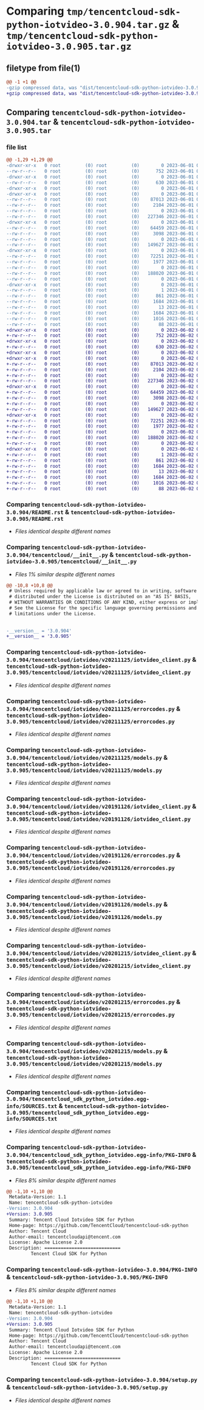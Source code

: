 # Comparing `tmp/tencentcloud-sdk-python-iotvideo-3.0.904.tar.gz` & `tmp/tencentcloud-sdk-python-iotvideo-3.0.905.tar.gz`

## filetype from file(1)

```diff
@@ -1 +1 @@
-gzip compressed data, was "dist/tencentcloud-sdk-python-iotvideo-3.0.904.tar", last modified: Thu Jun  1 02:37:40 2023, max compression
+gzip compressed data, was "dist/tencentcloud-sdk-python-iotvideo-3.0.905.tar", last modified: Fri Jun  2 00:31:29 2023, max compression
```

## Comparing `tencentcloud-sdk-python-iotvideo-3.0.904.tar` & `tencentcloud-sdk-python-iotvideo-3.0.905.tar`

### file list

```diff
@@ -1,29 +1,29 @@
-drwxr-xr-x   0 root         (0) root         (0)        0 2023-06-01 02:37:40.000000 tencentcloud-sdk-python-iotvideo-3.0.904/
--rw-r--r--   0 root         (0) root         (0)      752 2023-06-01 02:37:40.000000 tencentcloud-sdk-python-iotvideo-3.0.904/README.rst
-drwxr-xr-x   0 root         (0) root         (0)        0 2023-06-01 02:37:40.000000 tencentcloud-sdk-python-iotvideo-3.0.904/tencentcloud/
--rw-r--r--   0 root         (0) root         (0)      630 2023-06-01 02:37:40.000000 tencentcloud-sdk-python-iotvideo-3.0.904/tencentcloud/__init__.py
-drwxr-xr-x   0 root         (0) root         (0)        0 2023-06-01 02:37:40.000000 tencentcloud-sdk-python-iotvideo-3.0.904/tencentcloud/iotvideo/
-drwxr-xr-x   0 root         (0) root         (0)        0 2023-06-01 02:37:40.000000 tencentcloud-sdk-python-iotvideo-3.0.904/tencentcloud/iotvideo/v20211125/
--rw-r--r--   0 root         (0) root         (0)    87013 2023-06-01 02:37:40.000000 tencentcloud-sdk-python-iotvideo-3.0.904/tencentcloud/iotvideo/v20211125/iotvideo_client.py
--rw-r--r--   0 root         (0) root         (0)     2104 2023-06-01 02:37:40.000000 tencentcloud-sdk-python-iotvideo-3.0.904/tencentcloud/iotvideo/v20211125/errorcodes.py
--rw-r--r--   0 root         (0) root         (0)        0 2023-06-01 02:37:40.000000 tencentcloud-sdk-python-iotvideo-3.0.904/tencentcloud/iotvideo/v20211125/__init__.py
--rw-r--r--   0 root         (0) root         (0)   227346 2023-06-01 02:37:40.000000 tencentcloud-sdk-python-iotvideo-3.0.904/tencentcloud/iotvideo/v20211125/models.py
-drwxr-xr-x   0 root         (0) root         (0)        0 2023-06-01 02:37:40.000000 tencentcloud-sdk-python-iotvideo-3.0.904/tencentcloud/iotvideo/v20191126/
--rw-r--r--   0 root         (0) root         (0)    64459 2023-06-01 02:37:40.000000 tencentcloud-sdk-python-iotvideo-3.0.904/tencentcloud/iotvideo/v20191126/iotvideo_client.py
--rw-r--r--   0 root         (0) root         (0)     3098 2023-06-01 02:37:40.000000 tencentcloud-sdk-python-iotvideo-3.0.904/tencentcloud/iotvideo/v20191126/errorcodes.py
--rw-r--r--   0 root         (0) root         (0)        0 2023-06-01 02:37:40.000000 tencentcloud-sdk-python-iotvideo-3.0.904/tencentcloud/iotvideo/v20191126/__init__.py
--rw-r--r--   0 root         (0) root         (0)   149627 2023-06-01 02:37:40.000000 tencentcloud-sdk-python-iotvideo-3.0.904/tencentcloud/iotvideo/v20191126/models.py
-drwxr-xr-x   0 root         (0) root         (0)        0 2023-06-01 02:37:40.000000 tencentcloud-sdk-python-iotvideo-3.0.904/tencentcloud/iotvideo/v20201215/
--rw-r--r--   0 root         (0) root         (0)    72251 2023-06-01 02:37:40.000000 tencentcloud-sdk-python-iotvideo-3.0.904/tencentcloud/iotvideo/v20201215/iotvideo_client.py
--rw-r--r--   0 root         (0) root         (0)     1977 2023-06-01 02:37:40.000000 tencentcloud-sdk-python-iotvideo-3.0.904/tencentcloud/iotvideo/v20201215/errorcodes.py
--rw-r--r--   0 root         (0) root         (0)        0 2023-06-01 02:37:40.000000 tencentcloud-sdk-python-iotvideo-3.0.904/tencentcloud/iotvideo/v20201215/__init__.py
--rw-r--r--   0 root         (0) root         (0)   188020 2023-06-01 02:37:40.000000 tencentcloud-sdk-python-iotvideo-3.0.904/tencentcloud/iotvideo/v20201215/models.py
--rw-r--r--   0 root         (0) root         (0)        0 2023-06-01 02:37:40.000000 tencentcloud-sdk-python-iotvideo-3.0.904/tencentcloud/iotvideo/__init__.py
-drwxr-xr-x   0 root         (0) root         (0)        0 2023-06-01 02:37:40.000000 tencentcloud-sdk-python-iotvideo-3.0.904/tencentcloud_sdk_python_iotvideo.egg-info/
--rw-r--r--   0 root         (0) root         (0)        1 2023-06-01 02:37:40.000000 tencentcloud-sdk-python-iotvideo-3.0.904/tencentcloud_sdk_python_iotvideo.egg-info/dependency_links.txt
--rw-r--r--   0 root         (0) root         (0)      861 2023-06-01 02:37:40.000000 tencentcloud-sdk-python-iotvideo-3.0.904/tencentcloud_sdk_python_iotvideo.egg-info/SOURCES.txt
--rw-r--r--   0 root         (0) root         (0)     1684 2023-06-01 02:37:40.000000 tencentcloud-sdk-python-iotvideo-3.0.904/tencentcloud_sdk_python_iotvideo.egg-info/PKG-INFO
--rw-r--r--   0 root         (0) root         (0)       13 2023-06-01 02:37:40.000000 tencentcloud-sdk-python-iotvideo-3.0.904/tencentcloud_sdk_python_iotvideo.egg-info/top_level.txt
--rw-r--r--   0 root         (0) root         (0)     1684 2023-06-01 02:37:40.000000 tencentcloud-sdk-python-iotvideo-3.0.904/PKG-INFO
--rw-r--r--   0 root         (0) root         (0)     1016 2023-06-01 02:37:40.000000 tencentcloud-sdk-python-iotvideo-3.0.904/setup.py
--rw-r--r--   0 root         (0) root         (0)       88 2023-06-01 02:37:40.000000 tencentcloud-sdk-python-iotvideo-3.0.904/setup.cfg
+drwxr-xr-x   0 root         (0) root         (0)        0 2023-06-02 00:31:29.000000 tencentcloud-sdk-python-iotvideo-3.0.905/
+-rw-r--r--   0 root         (0) root         (0)      752 2023-06-02 00:31:29.000000 tencentcloud-sdk-python-iotvideo-3.0.905/README.rst
+drwxr-xr-x   0 root         (0) root         (0)        0 2023-06-02 00:31:29.000000 tencentcloud-sdk-python-iotvideo-3.0.905/tencentcloud/
+-rw-r--r--   0 root         (0) root         (0)      630 2023-06-02 00:31:29.000000 tencentcloud-sdk-python-iotvideo-3.0.905/tencentcloud/__init__.py
+drwxr-xr-x   0 root         (0) root         (0)        0 2023-06-02 00:31:29.000000 tencentcloud-sdk-python-iotvideo-3.0.905/tencentcloud/iotvideo/
+drwxr-xr-x   0 root         (0) root         (0)        0 2023-06-02 00:31:29.000000 tencentcloud-sdk-python-iotvideo-3.0.905/tencentcloud/iotvideo/v20211125/
+-rw-r--r--   0 root         (0) root         (0)    87013 2023-06-02 00:31:29.000000 tencentcloud-sdk-python-iotvideo-3.0.905/tencentcloud/iotvideo/v20211125/iotvideo_client.py
+-rw-r--r--   0 root         (0) root         (0)     2104 2023-06-02 00:31:29.000000 tencentcloud-sdk-python-iotvideo-3.0.905/tencentcloud/iotvideo/v20211125/errorcodes.py
+-rw-r--r--   0 root         (0) root         (0)        0 2023-06-02 00:31:29.000000 tencentcloud-sdk-python-iotvideo-3.0.905/tencentcloud/iotvideo/v20211125/__init__.py
+-rw-r--r--   0 root         (0) root         (0)   227346 2023-06-02 00:31:29.000000 tencentcloud-sdk-python-iotvideo-3.0.905/tencentcloud/iotvideo/v20211125/models.py
+drwxr-xr-x   0 root         (0) root         (0)        0 2023-06-02 00:31:29.000000 tencentcloud-sdk-python-iotvideo-3.0.905/tencentcloud/iotvideo/v20191126/
+-rw-r--r--   0 root         (0) root         (0)    64459 2023-06-02 00:31:29.000000 tencentcloud-sdk-python-iotvideo-3.0.905/tencentcloud/iotvideo/v20191126/iotvideo_client.py
+-rw-r--r--   0 root         (0) root         (0)     3098 2023-06-02 00:31:29.000000 tencentcloud-sdk-python-iotvideo-3.0.905/tencentcloud/iotvideo/v20191126/errorcodes.py
+-rw-r--r--   0 root         (0) root         (0)        0 2023-06-02 00:31:29.000000 tencentcloud-sdk-python-iotvideo-3.0.905/tencentcloud/iotvideo/v20191126/__init__.py
+-rw-r--r--   0 root         (0) root         (0)   149627 2023-06-02 00:31:29.000000 tencentcloud-sdk-python-iotvideo-3.0.905/tencentcloud/iotvideo/v20191126/models.py
+drwxr-xr-x   0 root         (0) root         (0)        0 2023-06-02 00:31:29.000000 tencentcloud-sdk-python-iotvideo-3.0.905/tencentcloud/iotvideo/v20201215/
+-rw-r--r--   0 root         (0) root         (0)    72251 2023-06-02 00:31:29.000000 tencentcloud-sdk-python-iotvideo-3.0.905/tencentcloud/iotvideo/v20201215/iotvideo_client.py
+-rw-r--r--   0 root         (0) root         (0)     1977 2023-06-02 00:31:29.000000 tencentcloud-sdk-python-iotvideo-3.0.905/tencentcloud/iotvideo/v20201215/errorcodes.py
+-rw-r--r--   0 root         (0) root         (0)        0 2023-06-02 00:31:29.000000 tencentcloud-sdk-python-iotvideo-3.0.905/tencentcloud/iotvideo/v20201215/__init__.py
+-rw-r--r--   0 root         (0) root         (0)   188020 2023-06-02 00:31:29.000000 tencentcloud-sdk-python-iotvideo-3.0.905/tencentcloud/iotvideo/v20201215/models.py
+-rw-r--r--   0 root         (0) root         (0)        0 2023-06-02 00:31:29.000000 tencentcloud-sdk-python-iotvideo-3.0.905/tencentcloud/iotvideo/__init__.py
+drwxr-xr-x   0 root         (0) root         (0)        0 2023-06-02 00:31:29.000000 tencentcloud-sdk-python-iotvideo-3.0.905/tencentcloud_sdk_python_iotvideo.egg-info/
+-rw-r--r--   0 root         (0) root         (0)        1 2023-06-02 00:31:29.000000 tencentcloud-sdk-python-iotvideo-3.0.905/tencentcloud_sdk_python_iotvideo.egg-info/dependency_links.txt
+-rw-r--r--   0 root         (0) root         (0)      861 2023-06-02 00:31:29.000000 tencentcloud-sdk-python-iotvideo-3.0.905/tencentcloud_sdk_python_iotvideo.egg-info/SOURCES.txt
+-rw-r--r--   0 root         (0) root         (0)     1684 2023-06-02 00:31:29.000000 tencentcloud-sdk-python-iotvideo-3.0.905/tencentcloud_sdk_python_iotvideo.egg-info/PKG-INFO
+-rw-r--r--   0 root         (0) root         (0)       13 2023-06-02 00:31:29.000000 tencentcloud-sdk-python-iotvideo-3.0.905/tencentcloud_sdk_python_iotvideo.egg-info/top_level.txt
+-rw-r--r--   0 root         (0) root         (0)     1684 2023-06-02 00:31:29.000000 tencentcloud-sdk-python-iotvideo-3.0.905/PKG-INFO
+-rw-r--r--   0 root         (0) root         (0)     1016 2023-06-02 00:31:29.000000 tencentcloud-sdk-python-iotvideo-3.0.905/setup.py
+-rw-r--r--   0 root         (0) root         (0)       88 2023-06-02 00:31:29.000000 tencentcloud-sdk-python-iotvideo-3.0.905/setup.cfg
```

### Comparing `tencentcloud-sdk-python-iotvideo-3.0.904/README.rst` & `tencentcloud-sdk-python-iotvideo-3.0.905/README.rst`

 * *Files identical despite different names*

### Comparing `tencentcloud-sdk-python-iotvideo-3.0.904/tencentcloud/__init__.py` & `tencentcloud-sdk-python-iotvideo-3.0.905/tencentcloud/__init__.py`

 * *Files 1% similar despite different names*

```diff
@@ -10,8 +10,8 @@
 # Unless required by applicable law or agreed to in writing, software
 # distributed under the License is distributed on an "AS IS" BASIS,
 # WITHOUT WARRANTIES OR CONDITIONS OF ANY KIND, either express or implied.
 # See the License for the specific language governing permissions and
 # limitations under the License.
 
 
-__version__ = '3.0.904'
+__version__ = '3.0.905'
```

### Comparing `tencentcloud-sdk-python-iotvideo-3.0.904/tencentcloud/iotvideo/v20211125/iotvideo_client.py` & `tencentcloud-sdk-python-iotvideo-3.0.905/tencentcloud/iotvideo/v20211125/iotvideo_client.py`

 * *Files identical despite different names*

### Comparing `tencentcloud-sdk-python-iotvideo-3.0.904/tencentcloud/iotvideo/v20211125/errorcodes.py` & `tencentcloud-sdk-python-iotvideo-3.0.905/tencentcloud/iotvideo/v20211125/errorcodes.py`

 * *Files identical despite different names*

### Comparing `tencentcloud-sdk-python-iotvideo-3.0.904/tencentcloud/iotvideo/v20211125/models.py` & `tencentcloud-sdk-python-iotvideo-3.0.905/tencentcloud/iotvideo/v20211125/models.py`

 * *Files identical despite different names*

### Comparing `tencentcloud-sdk-python-iotvideo-3.0.904/tencentcloud/iotvideo/v20191126/iotvideo_client.py` & `tencentcloud-sdk-python-iotvideo-3.0.905/tencentcloud/iotvideo/v20191126/iotvideo_client.py`

 * *Files identical despite different names*

### Comparing `tencentcloud-sdk-python-iotvideo-3.0.904/tencentcloud/iotvideo/v20191126/errorcodes.py` & `tencentcloud-sdk-python-iotvideo-3.0.905/tencentcloud/iotvideo/v20191126/errorcodes.py`

 * *Files identical despite different names*

### Comparing `tencentcloud-sdk-python-iotvideo-3.0.904/tencentcloud/iotvideo/v20191126/models.py` & `tencentcloud-sdk-python-iotvideo-3.0.905/tencentcloud/iotvideo/v20191126/models.py`

 * *Files identical despite different names*

### Comparing `tencentcloud-sdk-python-iotvideo-3.0.904/tencentcloud/iotvideo/v20201215/iotvideo_client.py` & `tencentcloud-sdk-python-iotvideo-3.0.905/tencentcloud/iotvideo/v20201215/iotvideo_client.py`

 * *Files identical despite different names*

### Comparing `tencentcloud-sdk-python-iotvideo-3.0.904/tencentcloud/iotvideo/v20201215/errorcodes.py` & `tencentcloud-sdk-python-iotvideo-3.0.905/tencentcloud/iotvideo/v20201215/errorcodes.py`

 * *Files identical despite different names*

### Comparing `tencentcloud-sdk-python-iotvideo-3.0.904/tencentcloud/iotvideo/v20201215/models.py` & `tencentcloud-sdk-python-iotvideo-3.0.905/tencentcloud/iotvideo/v20201215/models.py`

 * *Files identical despite different names*

### Comparing `tencentcloud-sdk-python-iotvideo-3.0.904/tencentcloud_sdk_python_iotvideo.egg-info/SOURCES.txt` & `tencentcloud-sdk-python-iotvideo-3.0.905/tencentcloud_sdk_python_iotvideo.egg-info/SOURCES.txt`

 * *Files identical despite different names*

### Comparing `tencentcloud-sdk-python-iotvideo-3.0.904/tencentcloud_sdk_python_iotvideo.egg-info/PKG-INFO` & `tencentcloud-sdk-python-iotvideo-3.0.905/tencentcloud_sdk_python_iotvideo.egg-info/PKG-INFO`

 * *Files 8% similar despite different names*

```diff
@@ -1,10 +1,10 @@
 Metadata-Version: 1.1
 Name: tencentcloud-sdk-python-iotvideo
-Version: 3.0.904
+Version: 3.0.905
 Summary: Tencent Cloud Iotvideo SDK for Python
 Home-page: https://github.com/TencentCloud/tencentcloud-sdk-python
 Author: Tencent Cloud
 Author-email: tencentcloudapi@tencent.com
 License: Apache License 2.0
 Description: ============================
         Tencent Cloud SDK for Python
```

### Comparing `tencentcloud-sdk-python-iotvideo-3.0.904/PKG-INFO` & `tencentcloud-sdk-python-iotvideo-3.0.905/PKG-INFO`

 * *Files 8% similar despite different names*

```diff
@@ -1,10 +1,10 @@
 Metadata-Version: 1.1
 Name: tencentcloud-sdk-python-iotvideo
-Version: 3.0.904
+Version: 3.0.905
 Summary: Tencent Cloud Iotvideo SDK for Python
 Home-page: https://github.com/TencentCloud/tencentcloud-sdk-python
 Author: Tencent Cloud
 Author-email: tencentcloudapi@tencent.com
 License: Apache License 2.0
 Description: ============================
         Tencent Cloud SDK for Python
```

### Comparing `tencentcloud-sdk-python-iotvideo-3.0.904/setup.py` & `tencentcloud-sdk-python-iotvideo-3.0.905/setup.py`

 * *Files identical despite different names*

